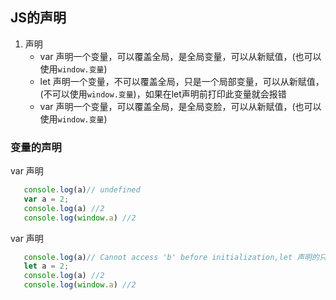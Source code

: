 ## JS的声明
1. 声明
    * var 声明一个变量，可以覆盖全局，是全局变量，可以从新赋值，(也可以使用`window.变量`)
    * let 声明一个变量，不可以覆盖全局，只是一个局部变量，可以从新赋值，(不可以使用`window.变量`)，如果在let声明前打印此变量就会报错
    * var 声明一个变量，可以覆盖全局，是全局变脸，可以从新赋值，(也可以使用`window.变量`)
### 变量的声明
 var 声明
 ```js
    console.log(a)// undefined
    var a = 2;
    console.log(a) //2
    console.log(window.a) //2
 ```

  var 声明
 ```js
    console.log(a)// Cannot access 'b' before initialization,let 声明的只是一个局部变量，不会初始化
    let a = 2;
    console.log(a) //2
    console.log(window.a) //2
 ```